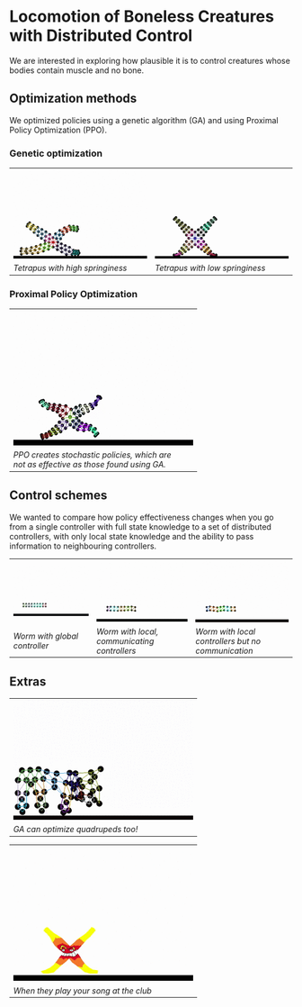 # Locomotion of Boneless Creatures with Distributed Control

We are interested in exploring how plausible it is to control creatures whose bodies contain muscle and no bone.

## Optimization methods

We optimized policies using a genetic algorithm (GA) and using Proximal Policy Optimization (PPO).

### Genetic optimization
<table>
  <tr>
    <td><img src="https://raw.githubusercontent.com/davepagurek/boneless/master/gifs/ScreenCapture_16-04-2020%202.18.31%20PM.gif" /></td>
    <td><img src="https://raw.githubusercontent.com/davepagurek/boneless/master/gifs/ScreenCapture_15-04-2020%204.56.06%20PM.gif" /></td>
  </tr>
  <tr>
    <td><em>Tetrapus with high springiness</em></td>
    <td><em>Tetrapus with low springiness</em></td>
  </tr>
</table>

### Proximal Policy Optimization
<table>
  <tr>
    <td><img src="https://raw.githubusercontent.com/davepagurek/boneless/master/gifs/ppo_Trim.gif" /></td>
  </tr>
  <tr>
    <td><em>PPO creates stochastic policies, which are<br />not as effective as those found using GA.</em></td>
  </tr>
</table>

## Control schemes

We wanted to compare how policy effectiveness changes when you go from a single controller with full state knowledge to a set of distributed controllers, with only local state knowledge and the ability to pass information to neighbouring controllers.

<table>
  <tr>
    <td><img src="https://raw.githubusercontent.com/davepagurek/boneless/master/gifs/skinnyworm%20global%20gen%2050.gif" /></td>
    <td><img src="https://raw.githubusercontent.com/davepagurek/boneless/master/gifs/skinnyworm%20with%20comm%20gen%2050.gif" /></td>
    <td><img src="https://raw.githubusercontent.com/davepagurek/boneless/master/gifs/skinnyworm%20without%20comm%20gen%2050.gif" /></td>
  </tr>
  <tr>
    <td><em>Worm with global controller</em></td>
    <td><em>Worm with local, communicating controllers</em></td>
    <td><em>Worm with local controllers but no communication</em></td>
  </tr>
</table>

## Extras

<table>
  <tr>
    <td><img src="https://raw.githubusercontent.com/davepagurek/boneless/master/gifs/horse%2005%20100th%20gen.gif" /></td>
  </tr>
  <tr>
    <td><em>GA can optimize quadrupeds too!</em></td>
  </tr>
</table>

<table>
  <tr>
    <td><img src="https://raw.githubusercontent.com/davepagurek/boneless/master/gifs/textured.gif" /></td>
  </tr>
  <tr>
    <td><em>When they play your song at the club</em></td>
  </tr>
</table>
